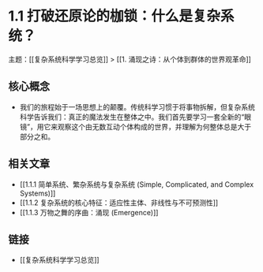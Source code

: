 # 1.1 打破还原论的枷锁：什么是复杂系统？

主题：[[复杂系统科学学习总览]] > [[1. 涌现之诗：从个体到群体的世界观革命]]

## 核心概念

- 我们的旅程始于一场思想上的颠覆。传统科学习惯于将事物拆解，但复杂系统科学告诉我们：真正的魔法发生在整体之中。我们首先要学习一套全新的“眼镜”，用它来观察这个由无数互动个体构成的世界，并理解为何整体总是大于部分之和。

## 相关文章

- [[1.1.1 简单系统、繁杂系统与复杂系统 (Simple, Complicated, and Complex Systems)]]
- [[1.1.2 复杂系统的核心特征：适应性主体、非线性与不可预测性]]
- [[1.1.3 万物之舞的序曲：涌现 (Emergence)]]

## 链接

- [[复杂系统科学学习总览]]
